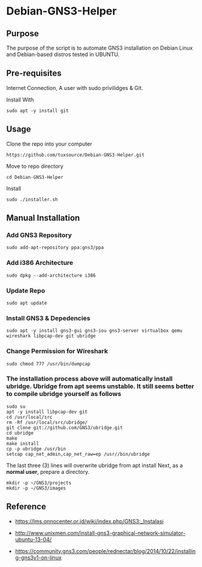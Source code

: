 # Debian-GNS3-Helper
## Purpose
The purpose of the script is to automate GNS3 installation on Debian Linux and Debian-based distros tested in UBUNTU.
## Pre-requisites
Internet Connection, A user with sudo privilidges & Git.

Install With

``sudo apt -y install git``

## Usage

Clone the repo into your computer

``https://github.com/tuxsource/Debian-GNS3-Helper.git``

Move to repo directory

``cd Debian-GNS3-Helper``

Install

``sudo ./installer.sh``

## Manual Installation
### Add GNS3 Repository
``sudo add-apt-repository ppa:gns3/ppa``
### Add i386 Architecture
``sudo dpkg --add-architecture i386``
### Update Repo
```sudo apt update```
### Install GNS3 & Depedencies
```sudo apt -y install gns3-gui gns3-iou gns3-server virtualbox qemu wireshark libpcap-dev git ubridge```
### Change Permission for Wireshark
```sudo chmod 777 /usr/bin/dumpcap```
### The installation process above will automatically install ubridge. Ubridge from apt seems unstable. It still seems better to compile ubridge yourself as follows
```
sudo su
apt -y install libpcap-dev git
cd /usr/local/src
rm -Rf /usr/local/src/ubridge/
git clone git://github.com/GNS3/ubridge.git
cd ubridge
make
make install
cp -p ubridge /usr/bin
setcap cap_net_admin,cap_net_raw=ep /usr//bin/ubridge
```
The last three (3) lines will overwrite ubridge from apt install Next, as a **normal user**, prepare a directory.
```
mkdir -p ~/GNS3/projects
mkdir -p ~/GNS3/images
```
## Reference
* https://lms.onnocenter.or.id/wiki/index.php/GNS3:_Instalasi

* http://www.unixmen.com/install-gns3-graphical-network-simulator-ubuntu-13-04/

* https://community.gns3.com/people/rednectar/blog/2014/10/22/installing-gns3v1-on-linux
